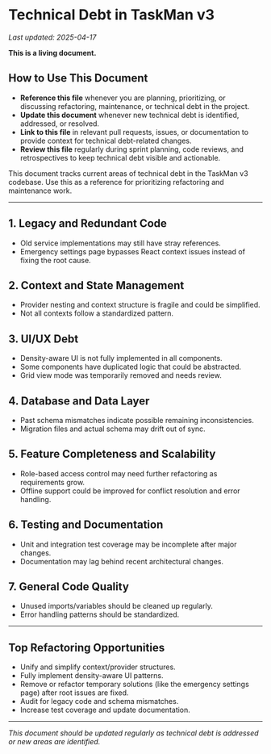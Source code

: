 # Technical Debt in TaskMan v3

_Last updated: 2025-04-17_

**This is a living document.**

## How to Use This Document

- **Reference this file** whenever you are planning, prioritizing, or discussing refactoring, maintenance, or technical debt in the project.
- **Update this document** whenever new technical debt is identified, addressed, or resolved.
- **Link to this file** in relevant pull requests, issues, or documentation to provide context for technical debt-related changes.
- **Review this file** regularly during sprint planning, code reviews, and retrospectives to keep technical debt visible and actionable.

This document tracks current areas of technical debt in the TaskMan v3 codebase. Use this as a reference for prioritizing refactoring and maintenance work.

---

## 1. Legacy and Redundant Code

- Old service implementations may still have stray references.
- Emergency settings page bypasses React context issues instead of fixing the root cause.

## 2. Context and State Management

- Provider nesting and context structure is fragile and could be simplified.
- Not all contexts follow a standardized pattern.

## 3. UI/UX Debt

- Density-aware UI is not fully implemented in all components.
- Some components have duplicated logic that could be abstracted.
- Grid view mode was temporarily removed and needs review.

## 4. Database and Data Layer

- Past schema mismatches indicate possible remaining inconsistencies.
- Migration files and actual schema may drift out of sync.

## 5. Feature Completeness and Scalability

- Role-based access control may need further refactoring as requirements grow.
- Offline support could be improved for conflict resolution and error handling.

## 6. Testing and Documentation

- Unit and integration test coverage may be incomplete after major changes.
- Documentation may lag behind recent architectural changes.

## 7. General Code Quality

- Unused imports/variables should be cleaned up regularly.
- Error handling patterns should be standardized.

---

## Top Refactoring Opportunities

- Unify and simplify context/provider structures.
- Fully implement density-aware UI patterns.
- Remove or refactor temporary solutions (like the emergency settings page) after root issues are fixed.
- Audit for legacy code and schema mismatches.
- Increase test coverage and update documentation.

---

_This document should be updated regularly as technical debt is addressed or new areas are identified._
